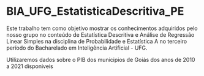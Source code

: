 # BIA_UFG_EstatisticaDescritiva_PE
Este trabalho tem como objetivo mostrar os conhecimentos adquiridos pelo nosso grupo no conteúdo de Estatística Descritiva e Análise de Regressão Linear Simples na disciplina de Probabilidade e Estatística A no terceiro período do Bacharelado em Inteligência Artificial - UFG.

Utilizaremos dados sobre o PIB dos municipios de Goiás dos anos de 2010 a 2021 disponiveis